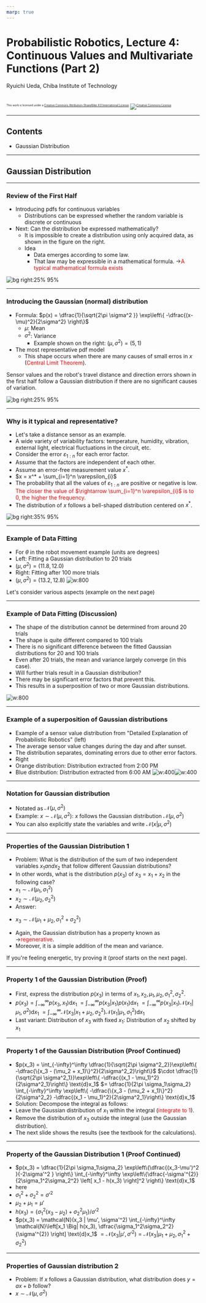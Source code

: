 ```yaml
---
marp: true
---
```


<!-- footer: Probabilistic Robotics, Lecture 4 (Part 2) -->

# Probabilistic Robotics, Lecture 4: Continuous Values ​​and Multivariate Functions (Part 2)

Ryuichi Ueda, Chiba Institute of Technology

<br />

<p style="font-size:50%">
This work is licensed under a <a rel="license" href="http://creativecommons.org/licenses/by-sa/4.0/">Creative Commons Attribution-ShareAlike 4.0 International License</a>.
<a rel="license" href="http://creativecommons.org/licenses/by-sa/4.0/">
<img alt="Creative Commons License" style="border-width:0" src="https://i.creativecommons.org/l/by-sa/4.0/88x31.png" /></a>
</p>

---

<!-- paginate: true -->

## Contents

- Gaussian Distribution

---

## Gaussian Distribution

---

### Review of the First Half

- Introducing pdfs for continuous variables
    - Distributions can be expressed whether the random variable is discrete or continuous
- Next: Can the distribution be expressed mathematically?
    - It is impossible to create a distribution using only acquired data, as shown in the figure on the right.
    - Idea
        - Data emerges according to some law.
        - That law may be expressible in a mathematical formula.
$\rightarrow$<span style="color:red">A typical mathematical formula exists</span>

![bg right:25% 95%](./figs/theta_hist.png)

---

### Introducing the Gaussian (normal) distribution

- Formula: $p(x) = \dfrac{1}{\sqrt{2\pi \sigma^2 }} \exp\left\{ -\dfrac{(x-\mu)^2}{2\sigma^2} \right\}$
    - $\mu$: Mean
    - $\sigma^2$: Variance
        - Example shown on the right: $(\mu, \sigma^2) = (5, 1)$
- The most representative pdf model
    - This shape occurs when there are many causes of small erros in $x$ (<span style="color:red">Central Limit Theorem</span>).

Sensor values and the robot's travel distance and direction errors shown in the first half follow a Gaussian distribution if there are no significant causes of variation.

![bg right:25% 95%](./figs/gauss.png)

---

### Why is it typical and representative?

- Let's take a distance sensor as an example.
- A wide variety of variability factors: temperature, humidity, vibration, external light, electrical fluctuations in the circuit, etc.
- Consider the error $\varepsilon_{1:n}$ for each error factor.
- Assume that the factors are independent of each other.
- Assume an error-free measurement value $x^*$.
- $x = x^* + \sum_{i=1}^n \varepsilon_{i}$
- The probability that all the values ​​of $\varepsilon_{1:n}$ are positive or negative is low.
<span style="color:red">The closer the value of $\rightarrow \sum_{i=1}^n \varepsilon_{i}$ is to $0$, the higher the frequency.</span>
- The distribution of $x$ follows a bell-shaped distribution centered on $x^*$.

![bg right:35% 95%](./figs/gauss.png)

---

### Example of Data Fitting

- For $\theta$ in the robot movement example (units are degrees)
- Left: Fitting a Gaussian distribution to 20 trials
- $(\mu, \sigma^2) = (11.8, 12.0)$
- Right: Fitting after 100 more trials
- $(\mu, \sigma^2) = (13.2, 12.8)$
![w:800](./figs/theta100_gauss.png)

Let's consider various aspects (example on the next page)

---

### Example of Data Fitting (Discussion)

- The shape of the distribution cannot be determined from around 20 trials
- The shape is quite different compared to 100 trials
- There is no significant difference between the fitted Gaussian distributions for 20 and 100 trials
- Even after 20 trials, the mean and variance largely converge (in this case).
- Will further trials result in a Gaussian distribution?
- There may be significant error factors that prevent this.
- This results in a superposition of two or more Gaussian distributions.

![w:800](./figs/theta100_gauss.png)

---

### Example of a superposition of Gaussian distributions

- Example of a sensor value distribution from "Detailed Explanation of Probabilistic Robotics" (left)
- The average sensor value changes during the day and after sunset.
- The distribution separates, dominating errors due to other error factors.
- Right
- Orange distribution: Distribution extracted from 2:00 PM
- Blue distribution: Distribution extracted from 6:00 AM
![w:400](./figs/sensor_histgram_600.png)![w:400](./figs/sensor600_6h_14h.png)

---

### Notation for Gaussian distribution

- Notated as $\mathcal{N}(\mu, \sigma^2)$
- Example: $x \sim \mathcal{N}(\mu, \sigma^2)$: $x$ follows the Gaussian distribution $\mathcal{N}(\mu, \sigma^2)$
- You can also explicitly state the variables and write $\mathcal{N}(x | \mu, \sigma^2)$

---

### Properties of the Gaussian Distribution 1

- Problem: What is the distribution of the sum of two independent variables $x_1 and x_2$ that follow different Gaussian distributions?
- In other words, what is the distribution $p(x_3)$ of $x_3 = x_1 + x_2$ in the following case?
- $x_1 \sim \mathcal{N}(\mu_1, \sigma^2_1)$
- $x_2 \sim \mathcal{N}(\mu_2, \sigma^2_2)$
- Answer:
* $x_3 \sim \mathcal{N}(\mu_1 + \mu_2, \sigma^2_1 + \sigma^2_2)$
- Again, the Gaussian distribution has a property known as $\rightarrow$<span style="color:red">regenerative</span>.
- Moreover, it is a simple addition of the mean and variance.

If you're feeling energetic, try proving it (proof starts on the next page).

---

### Property 1 of the Gaussian Distribution (Proof)

- First, express the distribution $p(x_3)$ in terms of $x_1, x_2, \mu_1, \mu_2, \sigma^2_1, \sigma^2_2$.
- $p(x_3) = \int_{-\infty}^\infty p(x_3, x_1)\text{d}x_1$ 
$= \int_{-\infty}^\infty p(x_3 | x_1)p(x_1)\text{d}x_1$ 
$= \int_{-\infty}^\infty p(x_3 | x_1)\mathcal{N}(x_1| \mu_1, \sigma^2)\text{d}x_1$ 
$= \int_{-\infty}^\infty \mathcal{N}(x_3|x_1 + \mu_2, \sigma^2_2)\mathcal{N}(x_1| \mu_1, \sigma^2_1)\text{d}x_1$ 
- Last variant: Distribution of $x_3$ with fixed $x_1$: Distribution of $x_2$ shifted by $x_1$

---

### Property 1 of the Gaussian Distribution (Proof Continued)

- $p(x_3) = \int_{-\infty}^\infty \dfrac{1}{\sqrt{2\pi \sigma^2_2}}\exp\left\{ -\dfrac{\{x_3 - (\mu_2 + x_1)\}^2}{2\sigma^2_2}\right\}$
$\cdot \dfrac{1}{\sqrt{2\pi \sigma^2_1}}\exp\left\{ -\dfrac{(x_1 - \mu_1)^2}{2\sigma^2_1}\right\} \text{d}x_1$
$= \dfrac{1}{2\pi \sigma_1\sigma_2} \int_{-\infty}^\infty \exp\left\{ -\dfrac{\{x_3 - (\mu_2 + x_1)\}^2}{2\sigma^2_2} -\dfrac{(x_1 - \mu_1)^2}{2\sigma^2_1}\right\} \text{d}x_1$
- Solution: Decompose the integral as follows:
- Leave the Gaussian distribution of $x_1$ within the integral (<span style="color:red">integrate to $1$</span>).
- Remove the distribution of $x_3$ outside the integral (use the Gaussian distribution).
- The next slide shows the results (see the textbook for the calculations).

---

### Property of the Gaussian Distribution 1 (Proof Continued)

- $p(x_3) =
\dfrac{1}{2\pi \sigma_1\sigma_2} 
\exp\left\{\dfrac{(x_3-\mu')^2 }{-2\sigma'^2 } \right\} 
\int_{-\infty}^\infty \exp\left\{\dfrac{-\sigma'^{2}}{2\sigma_1^2\sigma_2^2} \left[ x_1 - h(x_3) \right]^2 \right\} 
\text{d}x_1$ 
- here 
- $\sigma_1^2 + \sigma_2^2 = \sigma'^{2}$ 
- $\mu_2 + \mu_1 = \mu'$ 
- $h(x_3) = \{ \sigma_1^2 (x_3 - \mu_2) + \sigma_2^2\mu_1 \}/\sigma'^2$
- $p(x_3) = 
\mathcal{N}(x_3 | \mu', \sigma'^2) 
\int_{-\infty}^\infty 
\mathcal{N}\left[x_1 \Big| h(x_3), \dfrac{\sigma_1^2\sigma_2^2}{\sigma'^{2}} \right] 
\text{d}x_1$
$= \mathcal{N}(x_3 | \mu', \sigma'^2)= \mathcal{N}(x_3 | \mu_1 + \mu_2, \sigma_1^2 + \sigma_2^2)$

---

### Properties of Gaussian distribution 2

- Problem: If $x$ follows a Gaussian distribution, what distribution does $y=ax+b$ follow?
- $x \sim \mathcal{N}(\mu,\sigma^2)$
